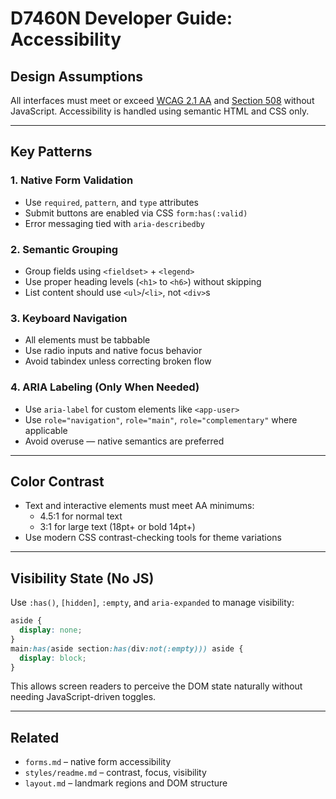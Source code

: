 # D7460N Developer Guide: Accessibility

## Design Assumptions

All interfaces must meet or exceed [WCAG 2.1 AA](https://www.w3.org/WAI/WCAG21/quickref/) and [Section 508](https://www.section508.gov/) without JavaScript. Accessibility is handled using semantic HTML and CSS only.

---

## Key Patterns

### 1. Native Form Validation
- Use `required`, `pattern`, and `type` attributes
- Submit buttons are enabled via CSS `form:has(:valid)`
- Error messaging tied with `aria-describedby`

### 2. Semantic Grouping
- Group fields using `<fieldset>` + `<legend>`
- Use proper heading levels (`<h1>` to `<h6>`) without skipping
- List content should use `<ul>`/`<li>`, not `<div>`s

### 3. Keyboard Navigation
- All elements must be tabbable
- Use radio inputs and native focus behavior
- Avoid tabindex unless correcting broken flow

### 4. ARIA Labeling (Only When Needed)
- Use `aria-label` for custom elements like `<app-user>`
- Use `role="navigation"`, `role="main"`, `role="complementary"` where applicable
- Avoid overuse — native semantics are preferred

---

## Color Contrast

- Text and interactive elements must meet AA minimums:
  - 4.5:1 for normal text
  - 3:1 for large text (18pt+ or bold 14pt+)
- Use modern CSS contrast-checking tools for theme variations

---

## Visibility State (No JS)

Use `:has()`, `[hidden]`, `:empty`, and `aria-expanded` to manage visibility:
```css
aside {
  display: none;
}
main:has(aside section:has(div:not(:empty))) aside {
  display: block;
}
```

This allows screen readers to perceive the DOM state naturally without needing JavaScript-driven toggles.

---

## Related
- `forms.md` – native form accessibility
- `styles/readme.md` – contrast, focus, visibility
- `layout.md` – landmark regions and DOM structure
